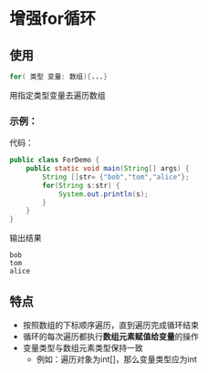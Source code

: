 # 增强for循环

## 使用

```java
for( 类型 变量: 数组){...}
```

用指定类型变量去遍历数组

### 示例：

代码：

```java
public class ForDemo {
    public static void main(String[] args) {
        String []str= {"bob","tom","alice"};
        for(String s:str) {
            System.out.println(s);
        }
    }
}
```

输出结果

```
bob
tom
alice
```





## 特点

- 按照数组的下标顺序遍历，直到遍历完成循环结束
- 循环的每次遍历都执行**数组元素赋值给变量**的操作
- 变量类型与数组元素类型保持一致
    - 例如：遍历对象为int[]，那么变量类型应为int
